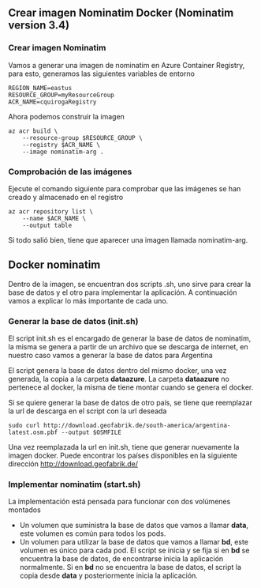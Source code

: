 ## Crear imagen Nominatim Docker (Nominatim version 3.4)
### Crear imagen Nominatim
Vamos a generar una imagen de nominatim en Azure Container Registry, para esto, generamos las siguientes variables de entorno
````
REGION_NAME=eastus
RESOURCE_GROUP=myResourceGroup
ACR_NAME=cquirogaRegistry
````
Ahora podemos construir la imagen
````
az acr build \
    --resource-group $RESOURCE_GROUP \
    --registry $ACR_NAME \
    --image nominatim-arg .
````
### Comprobación de las imágenes
Ejecute el comando siguiente para comprobar que las imágenes se han creado y almacenado en el registro
````
az acr repository list \
    --name $ACR_NAME \
    --output table
````
Si todo salió bien, tiene que aparecer una imagen llamada nominatim-arg.
## Docker nominatim
Dentro de la imagen, se encuentran dos scripts .sh, uno sirve para crear la base de datos y el otro para implementar la aplicación. A continuación vamos a explicar lo más importante de cada uno.

### Generar la base de datos (init.sh)
El script init.sh es el encargado de generar la base de datos de nominatim, la misma se genera a partir de un archivo que se descarga de internet, en nuestro caso vamos a generar la base de datos para Argentina

El script genera la base de datos dentro del mismo docker, una vez generada, la copia a la carpeta **dataazure**. La carpeta **dataazure** no pertenece al docker, la misma de tiene montar cuando se genera el docker. 

Si se quiere generar la base de datos de otro país, se tiene que reemplazar la url de descarga en el script con la url deseada 
````
sudo curl http://download.geofabrik.de/south-america/argentina-latest.osm.pbf --output $OSMFILE
````
Una vez reemplazada la url en init.sh, tiene que generar nuevamente la imagen docker. Puede encontrar los países disponibles en la siguiente dirección http://download.geofabrik.de/
### Implementar nominatim (start.sh)
La implementación está pensada para funcionar con dos volúmenes montados
- Un volumen que suministra la base de datos que vamos a llamar **data**, este volumen es común para todos los pods. 
- Un volumen para utilizar la base de datos que vamos a llamar **bd**, este volumen es único para cada pod.
El script se inicia y se fija si en **bd** se encuentra la base de datos, de encontrarse inicia la aplicación normalmente. Si en **bd** no se encuentra la base de datos, el script la copia desde **data** y posteriormente inicia la aplicación.  





